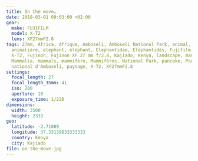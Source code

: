 ```yaml
---
title: On the move…
date: 2019-03-01 09:03:00 +02:00
gear:
  make: FUJIFILM
  model: X-T2
  lens: XF27mmF2.8
tags: 27mm, Africa, Afrique, Amboseli, Amboseli National Park, animal,
  animalière, elephant, éléphant, Elephantidae, Éléphantidés, Fujifilm, Fujifilm
  X-T2, Fujinon, Fujinon XF 27 mm f/2.8, Kajiado, Kenya, landscape, mammal,
  Mammalia, mammals, mammifère, Mammifères, National Park, pancake, Parc
  national d'Amboseli, paysage, X-T2, XF27mmF2.8
settings:
  focal_length: 27
  focal_length_35mm: 41
  iso: 200
  aperture: 10
  exposure_time: 1/220
dimensions:
  width: 3500
  height: 2333
geo:
  latitude: -2.71089
  longitude: 37.33139833333333
  country: Kenya
  city: Kajiado
file: on-the-move.jpg
---
```



